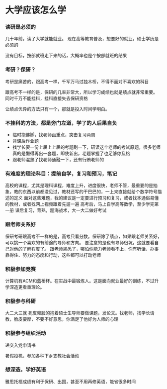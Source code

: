 # 大学应该怎么学

### 读研是必须的

几十年前，读了大学就能就业。 现在高等教育普及，想要好的就业，硕士学历是必须的

没有目标，按部就班走下来的话，大概率也是个按部就班的结果

### 考研？保研？

考研是痛苦的，跟高考一样，千军万马过独木桥，不得不面对不喜欢的科目

跟高考不一样的是，保研的几率非常大，所以学习成绩也就是绩点就非常重要。 同时千万不能挂科，挂科直接失去保研资格

让绩点优异的方法只有一个，那就是投入时间学明白。 

### 不挂科的方法，都是旁门左道，学了的人后果自负

- 临时抱佛脚，找老师画重点，突击复习两周
- 背课后作业题
- 找学长要一份上届上上届的考题刷一下，研读这个老师的考试原题，很多老师真的是懒得再出一套题，即使新出，老题掌握了也足够你及格
- 跟老师混熟了找老师通融一下，还有行贿老师的

### 有难度的理论科目：提前自学，复习和预习，笔记

高校的课程，尤其是理科课程，难度上升，进度很快，老师不管，最重要的是抽象，教的东西以前都没见过，教材还写的干巴巴的，一上来直接就给个数学符号描述的定义
面对这些难题，我的建议是一定要进行预习和复习，或者找本通俗易懂的教材，或者找网上视频跟着先遛一遍
高考后，马上自学高等数学，至少学完第一册
课后复习，背熟，题海战术，大一大二做好考试

### 跟老师关系好

保研考研跟高考不一样的是，高考只看分数。保研除了绩点，如果跟老师关系好，可以挑一个喜欢的有前途的导师和方向。
要注意的是也有导师很坑，这就要看自己对他的了解程度了。
跟老师熟悉了，哪怕你能力老师看不上，你有听话、办事靠得住、努力的态度和行动，这些都可以打动老师

### 积极参加竞赛

计算机有ACM和蓝桥杯。在实战中最锻炼人。这是面向就业最好的训练，不过升学深造更看重理论。

### 积极参与科研

大二大三就 死皮赖脸的抱着硕士生导师要做课题，发论文。找老师，找学长请教，脸皮要厚，不要不好意思，你满足了他好为人师的心理

### 积极参与组织活动

递交入党申请书

暑假投机，参加各种下乡支教社会活动

### 想深造，学好英语

雅思托福成绩有利于保研、出国，甚至不用再修英语，能省很多时间

### 